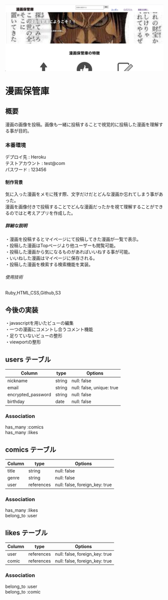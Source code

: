 ![漫画保管庫](mangacollect-sample1.jpg)

# 漫画保管庫<br>

## 概要<br>
漫画の画像を投稿。画像も一緒に投稿することで視覚的に投稿した漫画を理解する事が目的。

### 本番環境<br>
デプロイ先 : Heroku<br>
テストアカウント : test@com<br>
パスワード : 123456

#### 制作背景<br>
気に入った漫画をメモに残す際、文字だけだとどんな漫画か忘れてしまう事があった。<br>
漫画を画像付きで投稿することでどんな漫画だったかを視て理解することができるのではと考えアプリを作成した。

##### 詳細な説明<br>
・漫画を投稿するとマイページにて投稿してきた漫画が一覧で表示。<br>
・投稿した漫画はTopページより他ユーザーも閲覧可能。<br>
・投稿した漫画から気になるものがあればいいねする事が可能。<br>
・いいねした漫画はマイページに保存される。<br>
・投稿した漫画を検索する検索機能を実装。

###### 使用技術<br>
Ruby,HTML,CSS,Github,S3

## 今後の実装
・javascriptを用いたビューの編集<br>
・一つの漫画にコメントし合うコメント機能<br>
・足りていないビューの整形<br>
・viewportの整形


## users テーブル

  | Column                | type   | Options                   |
  | --------------------- | ------ | ------------------------- |
  | nickname              | string | null: false               |
  | email                 | string | null: false, unique: true |
  | encrypted_password    | string | null: false               |
  | birthday              | date   | null: false               |

### Association
  has_many :comics<br>
  has_many :likes

## comics テーブル

  | Column                | type       | Options                        |
  | --------------------- | ---------- | ------------------------------ |
  | title                 | string     | null: false                    |
  | genre                 | string     | null: false                    |
  | user                  | references | null: false, foreign_key: true |
### Association
  has_many   :likes<br>
  belong_to :user

## likes テーブル

  | Column                | type       | Options                            |
  | --------------------- | ---------- | ---------------------------------- |
  | user                  | references | null: false, foreign_key: true     |
  | comic                 | references | null: false, foreign_key: true     |

### Association
  belong_to :user<br>
  belong_to :comic
